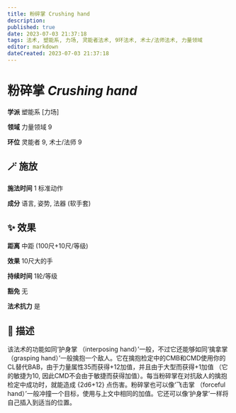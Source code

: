 ```yaml
---
title: 粉碎掌 Crushing hand
description: 
published: true
date: 2023-07-03 21:37:18
tags: 法术, 塑能系, 力场, 灵能者法术, 9环法术, 术士/法师法术, 力量领域
editor: markdown
dateCreated: 2023-07-03 21:37:18
---
```


# **粉碎掌** *Crushing hand*

**学派** 塑能系 \[力场\] 

**领域** 力量领域 9

**环位** 灵能者 9, 术士/法师 9

## 🪄 施放

**施法时间** 1 标准动作

**成分** 语言, 姿势, 法器 (软手套)

## ✨ 效果  

**距离** 中距 (100尺+10尺/等级) 

**效果** 10尺大的手 

**持续时间** 1轮/等级 

**豁免** 无

**法术抗力** 是

## 📖 描述

该法术的功能如同‘护身掌 （interposing hand）’一般，不过它还能够如同‘擒拿掌 （grasping hand）’一般擒抱一个敌人。它在擒抱检定中的CMB和CMD使用你的CL替代BAB，由于力量属性35而获得+12加值，并且由于大型而获得+1加值 （它的敏捷为10, 因此CMD不会由于敏捷而获得加值）。每当粉碎掌在对抗敌人的擒抱检定中成功时，就能造成 {2d6+12} 点伤害。粉碎掌也可以像‘飞击掌 （forceful hand）’一般冲撞一个目标，使用与上文中相同的加值。它还可以像‘护身掌’一样将自己插入到适当的位置。
    